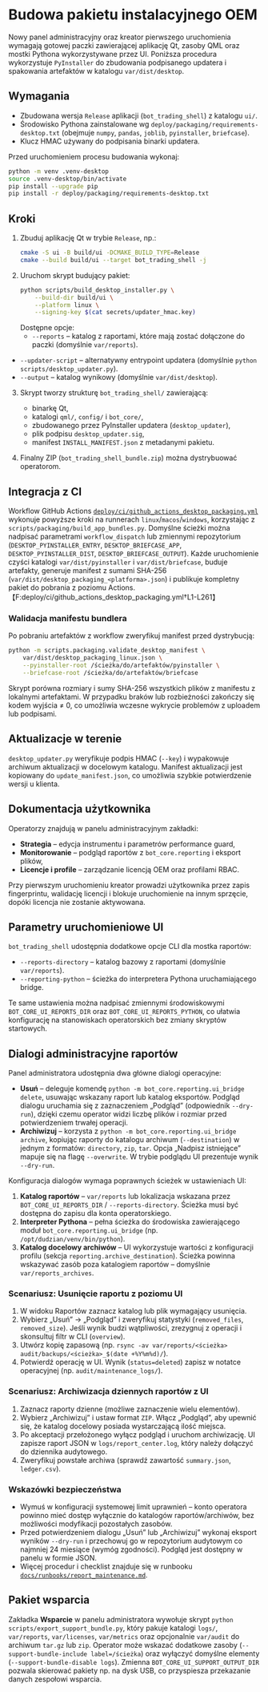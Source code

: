 # Budowa pakietu instalacyjnego OEM

Nowy panel administracyjny oraz kreator pierwszego uruchomienia wymagają gotowej paczki
zawierającej aplikację Qt, zasoby QML oraz mostki Pythona wykorzystywane przez UI.
Poniższa procedura wykorzystuje `PyInstaller` do zbudowania podpisanego updatera i
spakowania artefaktów w katalogu `var/dist/desktop`.

## Wymagania

* Zbudowana wersja `Release` aplikacji (`bot_trading_shell`) z katalogu `ui/`.
* Środowisko Pythona zainstalowane wg `deploy/packaging/requirements-desktop.txt`
  (obejmuje `numpy`, `pandas`, `joblib`, `pyinstaller`, `briefcase`).
* Klucz HMAC używany do podpisania binarki updatera.

Przed uruchomieniem procesu budowania wykonaj:

```bash
python -m venv .venv-desktop
source .venv-desktop/bin/activate
pip install --upgrade pip
pip install -r deploy/packaging/requirements-desktop.txt
```

## Kroki

1. Zbuduj aplikację Qt w trybie `Release`, np.:
   ```bash
   cmake -S ui -B build/ui -DCMAKE_BUILD_TYPE=Release
   cmake --build build/ui --target bot_trading_shell -j
   ```
2. Uruchom skrypt budujący pakiet:
   ```bash
   python scripts/build_desktop_installer.py \
       --build-dir build/ui \
       --platform linux \
       --signing-key $(cat secrets/updater_hmac.key)
   ```
   Dostępne opcje:
   * `--reports` – katalog z raportami, które mają zostać dołączone do paczki (domyślnie `var/reports`).
 * `--updater-script` – alternatywny entrypoint updatera (domyślnie `python scripts/desktop_updater.py`).
  * `--output` – katalog wynikowy (domyślnie `var/dist/desktop`).

3. Skrypt tworzy strukturę `bot_trading_shell/` zawierającą:
   * binarkę Qt,
   * katalogi `qml/`, `config/` i `bot_core/`,
   * zbudowanego przez PyInstaller updatera (`desktop_updater`),
   * plik podpisu `desktop_updater.sig`,
   * manifest `INSTALL_MANIFEST.json` z metadanymi pakietu.

4. Finalny ZIP (`bot_trading_shell_bundle.zip`) można dystrybuować operatorom.

## Integracja z CI

Workflow GitHub Actions [`deploy/ci/github_actions_desktop_packaging.yml`](../operations/hardware_locking.md)
wykonuje powyższe kroki na runnerach `linux`/`macos`/`windows`, korzystając z
`scripts/packaging/build_app_bundles.py`. Domyślne ścieżki można nadpisać
parametrami `workflow_dispatch` lub zmiennymi repozytorium (`DESKTOP_PYINSTALLER_ENTRY`,
`DESKTOP_BRIEFCASE_APP`, `DESKTOP_PYINSTALLER_DIST`, `DESKTOP_BRIEFCASE_OUTPUT`).
Każde uruchomienie czyści katalogi `var/dist/pyinstaller` i `var/dist/briefcase`,
buduje artefakty, generuje manifest z sumami SHA-256 (`var/dist/desktop_packaging_<platforma>.json`)
i publikuje kompletny pakiet do pobrania z poziomu Actions.【F:deploy/ci/github_actions_desktop_packaging.yml†L1-L261】

### Walidacja manifestu bundlera

Po pobraniu artefaktów z workflow zweryfikuj manifest przed dystrybucją:

```bash
python -m scripts.packaging.validate_desktop_manifest \
    var/dist/desktop_packaging_linux.json \
    --pyinstaller-root /ścieżka/do/artefaktów/pyinstaller \
    --briefcase-root /ścieżka/do/artefaktów/briefcase
```

Skrypt porówna rozmiary i sumy SHA-256 wszystkich plików z manifestu z lokalnymi
artefaktami. W przypadku braków lub rozbieżności zakończy się kodem wyjścia ≠ 0,
co umożliwia wczesne wykrycie problemów z uploadem lub podpisami.

## Aktualizacje w terenie

`desktop_updater.py` weryfikuje podpis HMAC (`--key`) i wypakowuje archiwum aktualizacji
w docelowym katalogu. Manifest aktualizacji jest kopiowany do `update_manifest.json`,
co umożliwia szybkie potwierdzenie wersji u klienta.

## Dokumentacja użytkownika

Operatorzy znajdują w panelu administracyjnym zakładki:

* **Strategia** – edycja instrumentu i parametrów performance guard,
* **Monitorowanie** – podgląd raportów z `bot_core.reporting` i eksport plików,
* **Licencje i profile** – zarządzanie licencją OEM oraz profilami RBAC.

Przy pierwszym uruchomieniu kreator prowadzi użytkownika przez zapis fingerprintu,
walidację licencji i blokuje uruchomienie na innym sprzęcie, dopóki licencja nie
zostanie aktywowana.

## Parametry uruchomieniowe UI

`bot_trading_shell` udostępnia dodatkowe opcje CLI dla mostka raportów:

* `--reports-directory` – katalog bazowy z raportami (domyślnie `var/reports`).
* `--reporting-python` – ścieżka do interpretera Pythona uruchamiającego bridge.

Te same ustawienia można nadpisać zmiennymi środowiskowymi
`BOT_CORE_UI_REPORTS_DIR` oraz `BOT_CORE_UI_REPORTS_PYTHON`, co ułatwia
konfigurację na stanowiskach operatorskich bez zmiany skryptów startowych.

## Dialogi administracyjne raportów

Panel administratora udostępnia dwa główne dialogi operacyjne:

* **Usuń** – deleguje komendę `python -m bot_core.reporting.ui_bridge delete`,
  usuwając wskazany raport lub katalog eksportów. Podgląd dialogu uruchamia się
  z zaznaczeniem „Podgląd” (odpowiednik `--dry-run`), dzięki czemu operator
  widzi liczbę plików i rozmiar przed potwierdzeniem trwałej operacji.
* **Archiwizuj** – korzysta z `python -m bot_core.reporting.ui_bridge archive`,
  kopiując raporty do katalogu archiwum (`--destination`) w jednym z formatów:
  `directory`, `zip`, `tar`. Opcja „Nadpisz istniejące” mapuje się na flagę
  `--overwrite`. W trybie podglądu UI prezentuje wynik `--dry-run`.

Konfiguracja dialogów wymaga poprawnych ścieżek w ustawieniach UI:

1. **Katalog raportów** – `var/reports` lub lokalizacja wskazana przez
   `BOT_CORE_UI_REPORTS_DIR` / `--reports-directory`. Ścieżka musi być dostępna
   do zapisu dla konta operatorskiego.
2. **Interpreter Pythona** – pełna ścieżka do środowiska zawierającego moduł
   `bot_core.reporting.ui_bridge` (np. `/opt/dudzian/venv/bin/python`).
3. **Katalog docelowy archiwów** – UI wykorzystuje wartości z konfiguracji
   profilu (sekcja `reporting.archive_destination`). Ścieżka powinna wskazywać
   zasób poza katalogiem raportów – domyślnie `var/reports_archives`.

### Scenariusz: Usunięcie raportu z poziomu UI

1. W widoku Raportów zaznacz katalog lub plik wymagający usunięcia.
2. Wybierz „Usuń” → „Podgląd” i zweryfikuj statystyki (`removed_files`,
   `removed_size`). Jeśli wynik budzi wątpliwości, zrezygnuj z operacji i
   skonsultuj filtr w CLI (`overview`).
3. Utwórz kopię zapasową (np. `rsync -av var/reports/<ścieżka>
   audit/backups/<ścieżka>_$(date +%Y%m%d)/`).
4. Potwierdź operację w UI. Wynik (`status=deleted`) zapisz w notatce
   operacyjnej (np. `audit/maintenance_logs/`).

### Scenariusz: Archiwizacja dziennych raportów z UI

1. Zaznacz raporty dzienne (możliwe zaznaczenie wielu elementów).
2. Wybierz „Archiwizuj” i ustaw format `ZIP`. Włącz „Podgląd”, aby upewnić się,
   że katalog docelowy posiada wystarczającą ilość miejsca.
3. Po akceptacji przełożonego wyłącz podgląd i uruchom archiwizację. UI
   zapisze raport JSON w `logs/report_center.log`, który należy dołączyć do
   dziennika audytowego.
4. Zweryfikuj powstałe archiwa (sprawdź zawartość `summary.json`, `ledger.csv`).

### Wskazówki bezpieczeństwa

* Wymuś w konfiguracji systemowej limit uprawnień – konto operatora powinno
  mieć dostęp wyłącznie do katalogów raportów/archiwów, bez możliwości
  modyfikacji pozostałych zasobów.
* Przed potwierdzeniem dialogu „Usuń” lub „Archiwizuj” wykonaj eksport
  wyników `--dry-run` i przechowuj go w repozytorium audytowym co najmniej 24
  miesiące (wymóg zgodności). Podgląd jest dostępny w panelu w formie JSON.
* Więcej procedur i checklist znajduje się w runbooku
  [`docs/runbooks/report_maintenance.md`](../runbooks/report_maintenance.md).

## Pakiet wsparcia

Zakładka **Wsparcie** w panelu administratora wywołuje skrypt
`python scripts/export_support_bundle.py`, który pakuje katalogi `logs/`,
`var/reports`, `var/licenses`, `var/metrics` oraz opcjonalnie `var/audit` do
archiwum `tar.gz` lub `zip`. Operator może wskazać dodatkowe zasoby (`--support-bundle-include label=/ścieżka`) oraz wyłączyć
domyślne elementy (`--support-bundle-disable logs`). Zmienna
`BOT_CORE_UI_SUPPORT_OUTPUT_DIR` pozwala skierować pakiety np. na dysk USB,
co przyspiesza przekazanie danych zespołowi wsparcia.

